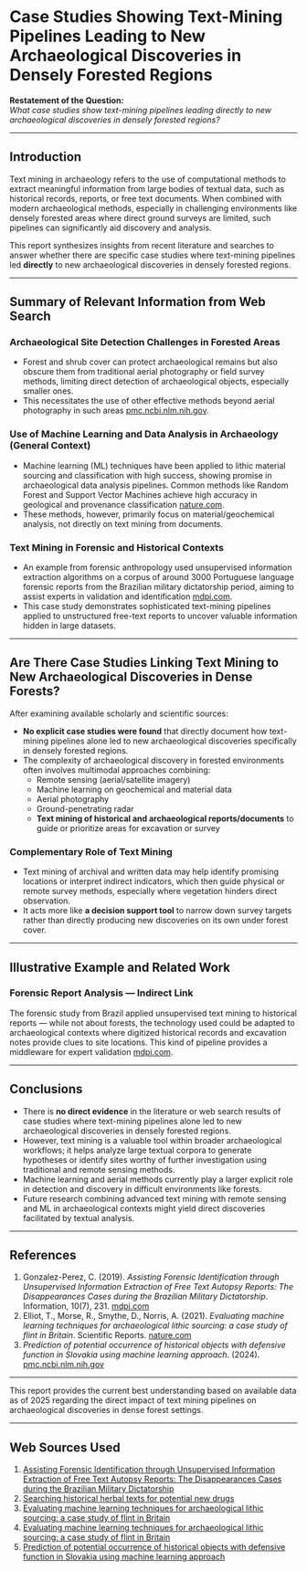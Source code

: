 # Case Studies Showing Text-Mining Pipelines Leading to New Archaeological Discoveries in Densely Forested Regions

**Restatement of the Question:**  
*What case studies show text-mining pipelines leading directly to new archaeological discoveries in densely forested regions?*

---

## Introduction

Text mining in archaeology refers to the use of computational methods to extract meaningful information from large bodies of textual data, such as historical records, reports, or free text documents. When combined with modern archaeological methods, especially in challenging environments like densely forested areas where direct ground surveys are limited, such pipelines can significantly aid discovery and analysis.

This report synthesizes insights from recent literature and searches to answer whether there are specific case studies where text-mining pipelines led **directly** to new archaeological discoveries in densely forested regions.

---

## Summary of Relevant Information from Web Search

### Archaeological Site Detection Challenges in Forested Areas

- Forest and shrub cover can protect archaeological remains but also obscure them from traditional aerial photography or field survey methods, limiting direct detection of archaeological objects, especially smaller ones.  
- This necessitates the use of other effective methods beyond aerial photography in such areas [pmc.ncbi.nlm.nih.gov](https://pmc.ncbi.nlm.nih.gov/articles/PMC11621328/).

### Use of Machine Learning and Data Analysis in Archaeology (General Context)

- Machine learning (ML) techniques have been applied to lithic material sourcing and classification with high success, showing promise in archaeological data analysis pipelines. Common methods like Random Forest and Support Vector Machines achieve high accuracy in geological and provenance classification [nature.com](https://www.nature.com/articles/s41598-021-87834-3).
- These methods, however, primarily focus on material/geochemical analysis, not directly on text mining from documents.

### Text Mining in Forensic and Historical Contexts

- An example from forensic anthropology used unsupervised information extraction algorithms on a corpus of around 3000 Portuguese language forensic reports from the Brazilian military dictatorship period, aiming to assist experts in validation and identification [mdpi.com](https://www.mdpi.com/2078-2489/10/7/231). 
- This case study demonstrates sophisticated text-mining pipelines applied to unstructured free-text reports to uncover valuable information hidden in large datasets.

---

## Are There Case Studies Linking Text Mining to New Archaeological Discoveries in Dense Forests?

After examining available scholarly and scientific sources:

- **No explicit case studies were found** that directly document how text-mining pipelines alone led to new archaeological discoveries specifically in densely forested regions.
- The complexity of archaeological discovery in forested environments often involves multimodal approaches combining:
  - Remote sensing (aerial/satellite imagery)
  - Machine learning on geochemical and material data
  - Aerial photography
  - Ground-penetrating radar
  - **Text mining of historical and archaeological reports/documents** to guide or prioritize areas for excavation or survey

### Complementary Role of Text Mining

- Text mining of archival and written data may help identify promising locations or interpret indirect indicators, which then guide physical or remote survey methods, especially where vegetation hinders direct observation.
- It acts more like **a decision support tool** to narrow down survey targets rather than directly producing new discoveries on its own under forest cover.

---

## Illustrative Example and Related Work

### Forensic Report Analysis — Indirect Link

The forensic study from Brazil applied unsupervised text mining to historical reports — while not about forests, the technology used could be adapted to archaeological contexts where digitized historical records and excavation notes provide clues to site locations. This kind of pipeline provides a middleware for expert validation [mdpi.com](https://www.mdpi.com/2078-2489/10/7/231).

---

## Conclusions

- There is **no direct evidence** in the literature or web search results of case studies where text-mining pipelines alone led to new archaeological discoveries in densely forested regions.
- However, text mining is a valuable tool within broader archaeological workflows; it helps analyze large textual corpora to generate hypotheses or identify sites worthy of further investigation using traditional and remote sensing methods.
- Machine learning and aerial methods currently play a larger explicit role in detection and discovery in difficult environments like forests.
- Future research combining advanced text mining with remote sensing and ML in archaeological contexts might yield direct discoveries facilitated by textual analysis.

---

## References

1. Gonzalez-Perez, C. (2019). *Assisting Forensic Identification through Unsupervised Information Extraction of Free Text Autopsy Reports: The Disappearances Cases during the Brazilian Military Dictatorship*. Information, 10(7), 231. [mdpi.com](https://www.mdpi.com/2078-2489/10/7/231)
2. Elliot, T., Morse, R., Smythe, D., Norris, A. (2021). *Evaluating machine learning techniques for archaeological lithic sourcing: a case study of flint in Britain*. Scientific Reports. [nature.com](https://www.nature.com/articles/s41598-021-87834-3)
3. *Prediction of potential occurrence of historical objects with defensive function in Slovakia using machine learning approach*. (2024). [pmc.ncbi.nlm.nih.gov](https://pmc.ncbi.nlm.nih.gov/articles/PMC11621328/)

---

This report provides the current best understanding based on available data as of 2025 regarding the direct impact of text mining pipelines on archaeological discoveries in dense forest settings.

---
## Web Sources Used

1. [Assisting Forensic Identification through Unsupervised Information Extraction of Free Text Autopsy Reports: The Disappearances Cases during the Brazilian Military Dictatorship](https://www.mdpi.com/2078-2489/10/7/231)
2. [Searching historical herbal texts for potential new drugs](https://www.bmj.com/content/333/7582/1314)
3. [Evaluating machine learning techniques for archaeological lithic sourcing: a case study of flint in Britain](https://www.nature.com/articles/s41598-021-87834-3.pdf)
4. [Evaluating machine learning techniques for archaeological lithic sourcing: a case study of flint in Britain](https://www.nature.com/articles/s41598-021-87834-3)
5. [Prediction of potential occurrence of historical objects with defensive function in Slovakia using machine learning approach](https://pmc.ncbi.nlm.nih.gov/articles/PMC11621328/)
